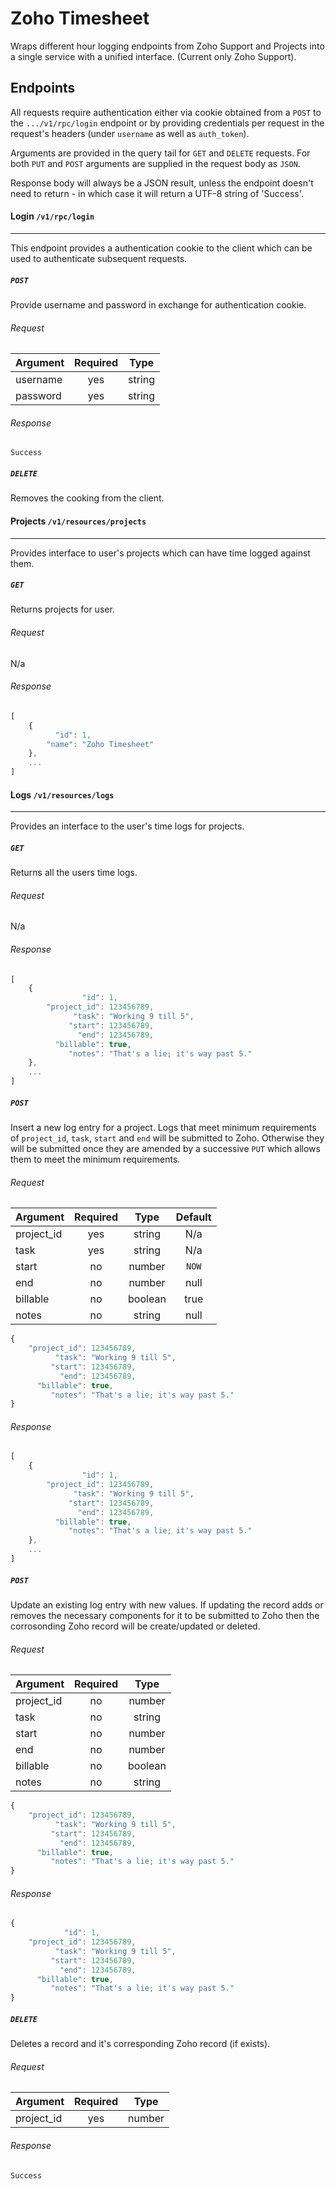 # Zoho Timesheet
Wraps different hour logging endpoints from Zoho Support and Projects into a single service with a unified interface. (Current only Zoho Support).


## Endpoints
All requests require authentication either via cookie obtained from a `POST` to the `.../v1/rpc/login` endpoint or by providing credentials per request in the request's headers (under `username` as well as `auth_token`).

Arguments are provided in the query tail for `GET` and `DELETE` requests. For both `PUT` and `POST` arguments are supplied in the request body as `JSON`.  

Response body will always be a JSON result, unless the endpoint doesn't need to return - in which case it will return a UTF-8 string of 'Success'.


#### Login `/v1/rpc/login`
------------------------------
This endpoint provides a authentication cookie to the client which can be used to authenticate subsequent requests.

##### `POST`
Provide username and password in exchange for authentication cookie.

###### Request
| Argument  | Required | Type   |
| --------- | :------: | :----: |
| username  | yes      | string |
| password  | yes      | string |

###### Response
```
Success
```

##### `DELETE`
Removes the cooking from the client.


#### Projects `/v1/resources/projects`
------------------------------
Provides interface to user's projects which can have time logged against them.

##### `GET`
Returns projects for user.

###### Request
N/a

###### Response
```javascript
[
    {
          "id": 1,
        "name": "Zoho Timesheet"
    },
    ...
]
```


#### Logs `/v1/resources/logs`
------------------------------
Provides an interface to the user's time logs for projects.

##### `GET`
Returns all the users time logs.

###### Request
N/a

###### Response
```javascript
[
    {
                "id": 1,
        "project_id": 123456789,
              "task": "Working 9 till 5",
             "start": 123456789,
               "end": 123456789,
          "billable": true,
             "notes": "That's a lie; it's way past 5."
    },
    ...
]
```

##### `POST`
Insert a new log entry for a project. Logs that meet minimum requirements of `project_id`, `task`, `start` and `end` will be submitted to Zoho. Otherwise they will be submitted once they are amended by a successive `PUT` which allows them to meet the minimum requirements.

###### Request
| Argument   | Required | Type    | Default |
| ---------  | :------: | :-----: | :-----: |
| project_id | yes      | string  | N/a     |
| task       | yes      | string  | N/a     |
| start      | no       | number  | `NOW`   |
| end        | no       | number  | null    |
| billable   | no       | boolean | true    |
| notes      | no       | string  | null    |

```javascript
{
    "project_id": 123456789,
          "task": "Working 9 till 5",
         "start": 123456789,
           "end": 123456789,
      "billable": true,
         "notes": "That's a lie; it's way past 5."
}
```

###### Response
```javascript
[
    {
                "id": 1,
        "project_id": 123456789,
              "task": "Working 9 till 5",
             "start": 123456789,
               "end": 123456789,
          "billable": true,
             "notes": "That's a lie; it's way past 5."
    },
    ...
]
```

##### `POST`
Update an existing log entry with new values. If updating the record adds or removes the necessary components for it to be submitted to Zoho then the corrosonding Zoho record will be create/updated or deleted.

###### Request
| Argument   | Required | Type    |
| ---------  | :------: | :-----: |
| project_id | no       | number  |
| task       | no       | string  |
| start      | no       | number  |
| end        | no       | number  |
| billable   | no       | boolean |
| notes      | no       | string  |

```javascript
{
    "project_id": 123456789,
          "task": "Working 9 till 5",
         "start": 123456789,
           "end": 123456789,
      "billable": true,
         "notes": "That's a lie; it's way past 5."
}
```

###### Response
```javascript
{
            "id": 1,
    "project_id": 123456789,
          "task": "Working 9 till 5",
         "start": 123456789,
           "end": 123456789,
      "billable": true,
         "notes": "That's a lie; it's way past 5."
}
```

##### `DELETE`
Deletes a record and it's corresponding Zoho record (if exists).

###### Request
| Argument   | Required | Type    |
| ---------  | :------: | :-----: |
| project_id | yes      | number  |

###### Response
```
Success
```
